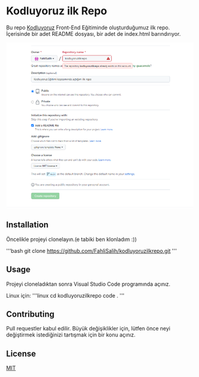 # Kodluyoruz ilk Repo

Bu repo [Kodluyoruz](https://www.kodluyoruz.org) Front-End Eğitiminde oluşturduğumuz ilk repo. İçerisinde bir adet README dosyası, bir adet de index.html barındırıyor.

![github](https://github.com/FahliSalih/kodluyoruzilkrepo/blob/main/kodluyoruz.png)


## Installation

Öncelikle projeyi clonelayın.(e tabiki ben klonladım :))

'''bash
git clone https://github.com/FahliSalih/kodluyoruzilkrepo.git
'''

## Usage

Projeyi cloneladıktan sonra Visual Studio Code programında açınız.

Linux için:
'''linux
cd kodluyoruzilkrepo
code .
'''

## Contributing
Pull requestler kabul edilir. Büyük değişiklikler için, lütfen önce neyi değiştirmek istediğinizi tartışmak için bir konu açınız.

## License
[MIT](https://choosealicense.com/licenses/mit/)

